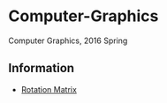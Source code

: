 # Computer-Graphics
Computer Graphics, 2016 Spring


## Information
* [Rotation Matrix](https://github.com/rhs0266/Computer-Graphics/blob/master/RotationMatrix)

